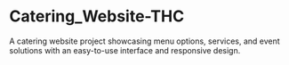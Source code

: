 # Catering_Website-THC
A catering website project showcasing menu options, services, and event solutions with an easy-to-use interface and responsive design.

